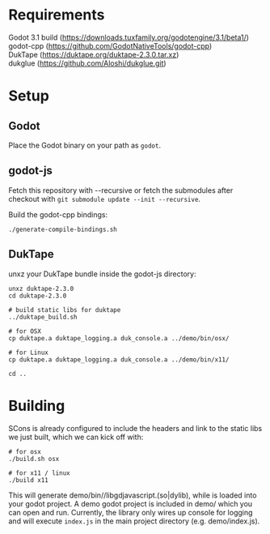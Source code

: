 
Requirements
============
Godot 3.1 build (https://downloads.tuxfamily.org/godotengine/3.1/beta1/)  
godot-cpp (https://github.com/GodotNativeTools/godot-cpp)  
DukTape (https://duktape.org/duktape-2.3.0.tar.xz)  
dukglue (https://github.com/Aloshi/dukglue.git)  

Setup
=====

Godot
-----
Place the Godot binary on your path as ```godot```.

godot-js
--------
Fetch this repository with --recursive or fetch the submodules after checkout with ```git submodule update --init --recursive```.

Build the godot-cpp bindings:

```
./generate-compile-bindings.sh
```

DukTape
-------
unxz your DukTape bundle inside the godot-js directory:

```
unxz duktape-2.3.0
cd duktape-2.3.0

# build static libs for duktape
../duktape_build.sh

# for OSX
cp duktape.a duktape_logging.a duk_console.a ../demo/bin/osx/

# for Linux
cp duktape.a duktape_logging.a duk_console.a ../demo/bin/x11/

cd ..
```

Building
========

SCons is already configured to include the headers and link to the static libs we just built, which we can kick off with:

```
# for osx
./build.sh osx

# for x11 / linux
./build x11
```

This will generate demo/bin/<PLATFORM>/libgdjavascript.(so|dylib), while is loaded into your godot project. A demo godot project is included in demo/ which you can open and run. Currently, the library only wires up console for logging and will execute ```index.js``` in the main project directory (e.g. demo/index.js).

